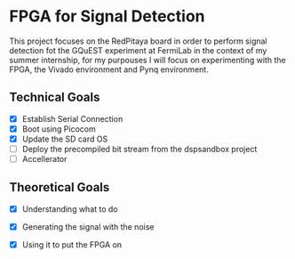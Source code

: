 # FPGA for Signal Detection

 This project focuses on the RedPitaya board in order to perform signal detection fot the GQuEST experiment at FermiLab in the context of my summer internship, for my purpouses I will focus on experimenting with the FPGA, the Vivado environment and Pynq environment.

## Technical Goals
- [x] Establish Serial Connection
- [x] Boot using Picocom
- [x] Update the SD card OS
- [ ] Deploy the precompiled bit stream from the dspsandbox project
- [ ] Accellerator

## Theoretical Goals
- [X] Understanding what to do
- [X] Generating the signal with the noise
- [X] Using it to put the FPGA on

